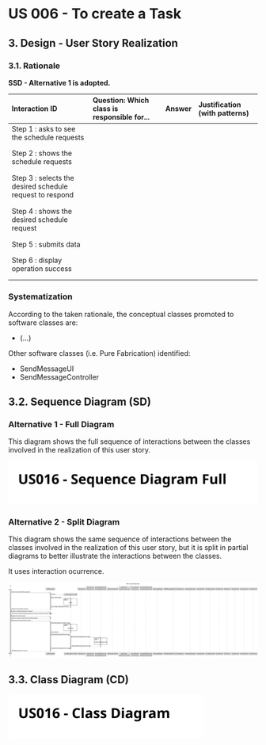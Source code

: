 # US 006 - To create a Task 

## 3. Design - User Story Realization 

### 3.1. Rationale

**SSD - Alternative 1 is adopted.**

| Interaction ID                                           | Question: Which class is responsible for... | Answer               | Justification (with patterns)                                                                                      |
|:---------------------------------------------------------|:--------------------------------------------|:---------------------|:-------------------------------------------------------------------------------------------------------------------|
| Step 1 : asks to see the schedule requests               |                                             |                      |                                                                                                                    |
|                                                          |                                             |                      |                                                                                                                    |
|                                                          |                                             |                      |                                                                                                                    |
| Step 2 : shows the schedule requests                     |                                             |                      |                                                                                                                    |
|                                                          |                                             |                      |                                                                                                                    |
|                                                          |                                             |                      |                                                                                                                    |
| Step 3 : selects the desired schedule request to respond |                                             |                      |                                                                                                                    |
|                                                          |                                             |                      |                                                                                                                    |
|                                                          |                                             |                      |                                                                                                                    |
| Step 4 : shows the desired schedule request              |                                             |                      |                                                                                                                    |
|                                                          |                                             |                      |                                                                                                                    |
|                                                          |                                             |                      |                                                                                                                    |
| Step 5 : submits data                                    |                                             |                      |                                                                                                                    |
|                                                          |                                             |                      |                                                                                                                    |
|                                                          |                                             |                      |                                                                                                                    |
| Step 6 : display operation success                       |                                             |                      |                                                                                                                    |
|                                                          |                                             |                      |                                                                                                                    |
|                                                          |                                             |                      |                                                                                                                    |


### Systematization ##

According to the taken rationale, the conceptual classes promoted to software classes are: 

 * (...)

Other software classes (i.e. Pure Fabrication) identified: 

 * SendMessageUI  
 * SendMessageController


## 3.2. Sequence Diagram (SD)

### Alternative 1 - Full Diagram

This diagram shows the full sequence of interactions between the classes involved in the realization of this user story.

![Sequence Diagram - Full](svg/us016-sequence-diagram-full.svg)

### Alternative 2 - Split Diagram

This diagram shows the same sequence of interactions between the classes involved in the realization of this user story, but it is split in partial diagrams to better illustrate the interactions between the classes.

It uses interaction ocurrence.

![Sequence Diagram - Split](svg/us016-sequence-diagram-split.svg)


## 3.3. Class Diagram (CD)

![Class Diagram](svg/us016-class-diagram.svg)
